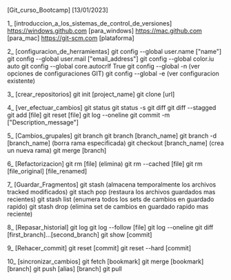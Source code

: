 [Git_curso_Bootcamp]
[13/01/2023]

1_ [introduccion_a_los_sistemas_de_control_de_versiones]
    https://windows.github.com [para_windows]
    https://mac.github.com [para_mac]
    https://git-scm.com [plataforma]

2_  [configuracion_de_herramientas]
    git config --global user.name ["name"]
    git config --global user.mail ["email_address"]
    git config --global color.iu auto
    git config --global core.autocrlf True
    git config --global -n (ver opciones de configuraciones GIT)
    git config --global -e (ver configuracion existente)

3_ [crear_repositorios]
    git init [project_name]
    git clone [url]

4_ [ver_efectuar_cambios]
    git status
    git status -s
    git diff
    git diff --stagged
    git add [file]
    git reset [file]
    git log --oneline
    git commit -m ["Description_message"]

5_ [Cambios_grupales]
    git branch
    git branch [branch_name]
    git branch -d [branch_name] (borra rama especificada)
    git checkout [branch_name] (crea un nueva rama)
    git merge [branch]

6_ [Refactorizacion]
    git rm [file] (elimina)
    git rm --cached [file]
    git rm [file_original] [file_renamed]

7_ [Guardar_Fragmentos]
    git stash (almacena temporalmente los archivos tracked modificados)
    git stach pop (restaura los archivos guardados mas recientes)
    git stash list (enumera todos los sets de cambios en guardado rapido)
    git stash drop (elimina set de cambios en guardado rapido mas reciente)

8_ [Repasar_historial]
    git log
    git log --follow [file]
    git log --oneline
    git diff [first_branch]...[second_branch]
    git show [commit]

9_ [Rehacer_commit]
    git reset [commit]
    git reset --hard [commit]

10_ [sincronizar_cambios]
    git fetch [bookmark]
    git merge [bookmark] [branch]
    git push [alias] [branch]
    git pull